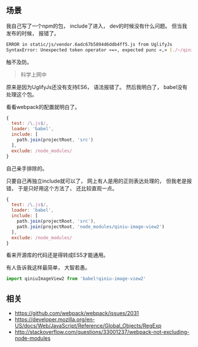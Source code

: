 ## 场景

我自己写了一个npm的包，
include了进入，
dev的时候没有什么问题。
但当我发布的时候，
报错了。

```bash
ERROR in static/js/vendor.6adc67b5894d6ddb4ff5.js from UglifyJs
SyntaxError: Unexpected token operator «=», expected punc «,» [./~/qiniu-image-view2/src/index.js:8,0]
```

触不及防。

> 科学上网中

原来是因为UglifyJs还没有支持ES6，
语法报错了。
然后我明白了，
babel没有处理这个包。

看看webpack的配置就明白了。
```js
{
  test: /\.js$/,
  loader: 'babel',
  include: [
    path.join(projectRoot, 'src')
  ],
  exclude: /node_modules/
}
```

自己亲手排除的。

只要自己再独立include就可以了，
网上有人是用的正则表达处理的，
但我老是报错，
于是只好用这个方法了，
还比较直观一点。
```js
{
  test: /\.js$/,
  loader: 'babel',
  include: [
    path.join(projectRoot, 'src'),
    path.join(projectRoot, 'node_modules/qiniu-image-view2')
  ],
  exclude: /node_modules/
}
```

看来开源库的代码还是得转成ES5才能通用。

有人告诉我这样最简单，
大智若愚。
```js
import qiniuImageView2 from 'babel!qiniu-image-view2'
```

## 相关
 - https://github.com/webpack/webpack/issues/2031
 - https://developer.mozilla.org/en-US/docs/Web/JavaScript/Reference/Global_Objects/RegExp
 - http://stackoverflow.com/questions/33001237/webpack-not-excluding-node-modules
